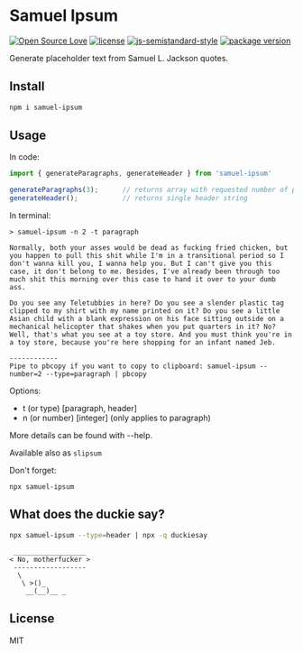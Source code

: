 # Samuel Ipsum
[![Open Source Love](https://badges.frapsoft.com/os/v1/open-source.svg?v=103)](https://github.com/ellerbrock/open-source-badges/)
[![license](https://img.shields.io/github/license/marinko-peso/shamus.svg)](https://github.com/marinko-peso/shamus/blob/master/LICENSE)
[![js-semistandard-style](https://img.shields.io/badge/code%20style-semistandard-brightgreen.svg)](https://github.com/Flet/semistandard)
[![package version](https://img.shields.io/npm/v/samuel-ipsum.svg)](https://npm.im/samuel-ipsum)

Generate placeholder text from Samuel L. Jackson quotes.

## Install

```sh
npm i samuel-ipsum
```

## Usage

In code:
```js
import { generateParagraphs, generateHeader } from 'samuel-ipsum'

generateParagraphs(3);      // returns array with requested number of paragraphs
generateHeader();           // returns single header string
```

In terminal:
```
> samuel-ipsum -n 2 -t paragraph

Normally, both your asses would be dead as fucking fried chicken, but you happen to pull this shit while I'm in a transitional period so I don't wanna kill you, I wanna help you. But I can't give you this case, it don't belong to me. Besides, I've already been through too much shit this morning over this case to hand it over to your dumb ass.

Do you see any Teletubbies in here? Do you see a slender plastic tag clipped to my shirt with my name printed on it? Do you see a little Asian child with a blank expression on his face sitting outside on a mechanical helicopter that shakes when you put quarters in it? No? Well, that's what you see at a toy store. And you must think you're in a toy store, because you're here shopping for an infant named Jeb.

------------
Pipe to pbcopy if you want to copy to clipboard: samuel-ipsum --number=2 --type=paragraph | pbcopy
```

Options:
- t (or type) [paragraph, header]
- n (or number) [integer] (only applies to paragraph)

More details can be found with --help.

Available also as ```slipsum```

Don't forget:
```
npx samuel-ipsum
```

## What does the duckie say?

```sh
npx samuel-ipsum --type=header | npx -q duckiesay
```
```
 __________________
< No, motherfucker >
 ------------------
  \
   \ >()_
    __(__)__ _
```

## License

MIT
